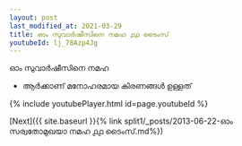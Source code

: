 ```yaml
---
layout: post
last_modified_at: 2021-03-29
title: ഓം സുവാർഷീസിനെ നമഹ ൧൧ ടൈംസ്
youtubeId: lj_78Azp4Jg
---
```

 
 
 ഓം സുവാർഷീസിനെ നമഹ 
 
 -  ആർക്കാണ് മനോഹരമായ കിരണങ്ങൾ ഉള്ളത് 
 
  
 
  
 
 
 
 
 
 


{% include youtubePlayer.html id=page.youtubeId %}
 
[Next]({{ site.baseurl }}{% link  split1/_posts/2013-06-22-ഓം സര്വതോമുഖയാ നമഹ ൧൧ ടൈംസ്.md%})
 
